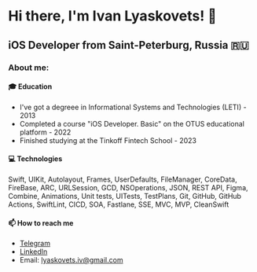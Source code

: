 # Hi there, I'm Ivan Lyaskovets! 👋
## iOS Developer from Saint-Peterburg, Russia 🇷🇺

### About me:

#### 🎓 Education
- I've got a degreee in Informational Systems and Technologies (LETI) - 2013
- Completed a course "iOS Developer. Basic" on the OTUS educational platform - 2022
- Finished studying at the Tinkoff Fintech School - 2023

#### 💻 Technologies
Swift, UIKit, Autolayout, Frames, UserDefaults, FileManager, CoreData, FireBase, ARC, URLSession, GCD, NSOperations, JSON, REST API, Figma, Combine, Animations, Unit tests, UITests, TestPlans, Git, GitHub, GitHub Actions, SwiftLint, CICD, SOA, Fastlane, SSE, MVC, MVP, CleanSwift

#### 📫 How to reach me 
- [Telegram](https://t.me/lyaskovetsiv)
- [LinkedIn](https://www.linkedin.com/in/lyaskovets-ivan)
- Email: lyaskovets.iv@gmail.com
